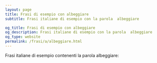 ```yaml
---
layout: page
title: Frasi di esempio con albeggiare 
subtitle: Frasi italiane di esempio con la parola  albeggiare

og_title: Frasi di esempio con albeggiare 
og_description: Frasi italiane di esempio con la parola  albeggiare
og_type: website
permalink: /frasi/a/albeggiare.html
---
```


Frasi italiane di esempio contenenti la parola albeggiare:


